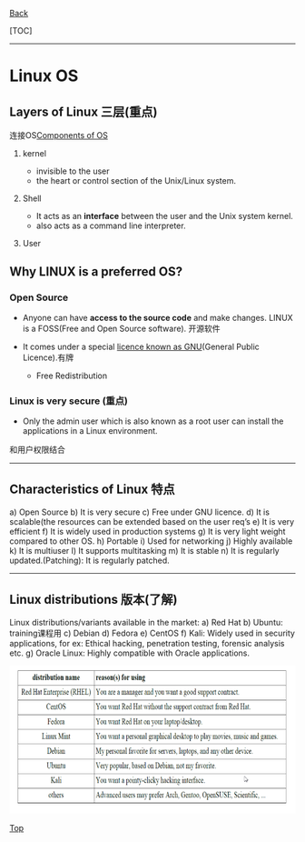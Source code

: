 [Back](/ITC_5101_Operating_Systems/index.md)

[TOC]

***

# Linux OS

## Layers of Linux 三层(重点)

连接OS[Components of OS](/ITC_5101_Operating_Systems/introduction/OS.md#components-of-an-operating-system-组成-重点)

1. kernel
    - invisible to the user
    - the heart or control section of the Unix/Linux system.

2. Shell
    - It acts as an **interface** between the user and the Unix system kernel.
    - also acts as a command line interpreter. 

3. User

## Why LINUX is a preferred OS?

### Open Source

- Anyone can have **access to the source code** and make changes. 
    LINUX is a FOSS(Free and Open Source software). 开源软件

- It comes under a special <u>licence known as GNU</u>(General Public Licence).有牌
    - Free Redistribution


### Linux is very secure (重点)

- Only the admin user which is also known as a root user can install the applications in a Linux environment.

和用户权限结合

***

## Characteristics of Linux 特点

a) Open Source
b) It is very secure
c) Free under GNU licence.
d) It is scalable(the resources can be extended based on the user req’s
e) It is very efficient
f) It is widely used in production systems
g) It is very light weight compared to other OS.
h) Portable
i) Used for networking
j) Highly available
k) It is multiuser
l) It supports multitasking
m) It is stable
n) It is regularly updated.(Patching): It is regularly patched.

***

## Linux distributions 版本(了解)
Linux distributions/variants available in the market:
a) Red Hat
b) Ubuntu: training课程用
c) Debian
d) Fedora
e) CentOS
f) Kali: Widely used in security applications, for ex: Ethical hacking, penetration testing, forensic analysis etc.
g) Oracle Linux: Highly compatible with Oracle applications.

![Linux distro](/ITC_5101_Operating_Systems/pic/introduction/linux_linux_distribution.png)

[Top](#linux-os)
